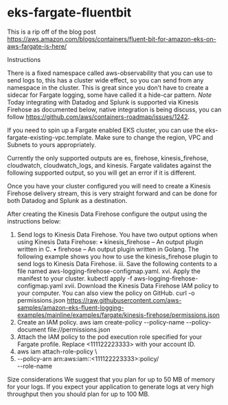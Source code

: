 # eks-fargate-fluentbit

This is a rip off of the blog post https://aws.amazon.com/blogs/containers/fluent-bit-for-amazon-eks-on-aws-fargate-is-here/

Instructions

There is a fixed namespace called aws-observability that you can use to send logs to, this has a cluster wide effect, so you can send from any namespace in the cluster. This is great since you don’t have to create a sidecar for Fargate logging, some have called it a hide-car pattern. *Note* Today integrating with Datadog and Splunk is supported via Kinesis Firehose as documented below, native integration is being discuss, you can follow https://github.com/aws/containers-roadmap/issues/1242. 

If you need to spin up a Fargate enabled EKS cluster, you can use the eks-fargate-existing-vpc.template. Make sure to change the region, VPC and Subnets to yours appropriately. 

Currently the only supported outputs are es, firehose, kinesis_firehose, cloudwatch, cloudwatch_logs, and kinesis. Fargate validates against the following supported output, so you will get an error if it is different.

Once you have your cluster configured you will need to create a Kinesis Firehose delivery stream, this is very straight forward and can be done for both Datadog and Splunk as a destination.

After creating the Kinesis Data Firehose configure the output using the instructions below:

1.	Send logs to Kinesis Data Firehose. You have two output options when using Kinesis Data Firehose:
•	kinesis_firehose – An output plugin written in C.
•	firehose – An output plugin written in Golang.
The following example shows you how to use the kinesis_firehose plugin to send logs to Kinesis Data Firehose.
iii.	Save the following contents to a file named aws-logging-firehose-configmap.yaml.
xvi.	Apply the manifest to your cluster.
kubectl apply -f aws-logging-firehose-configmap.yaml
xvii.	Download the Kinesis Data Firehose IAM policy to your computer. You can also view the policy on GitHub.
curl -o permissions.json https://raw.githubusercontent.com/aws-samples/amazon-eks-fluent-logging-examples/mainline/examples/fargate/kinesis-firehose/permissions.json
2.	Create an IAM policy.
aws iam create-policy --policy-name <eks-fargate-logging-policy> --policy-document file://permissions.json
3.	Attach the IAM policy to the pod execution role specified for your Fargate profile. Replace <111122223333> with your account ID.
4.	aws iam attach-role-policy \
5.	  --policy-arn arn:aws:iam::<111122223333>:policy/<eks-fargate-logging-policy> \
  --role-name <your-pod-execution-role>
  
  
Size considerations
We suggest that you plan for up to 50 MB of memory for your logs. If you expect your application to generate logs at very high throughput then you should plan for up to 100 MB.

